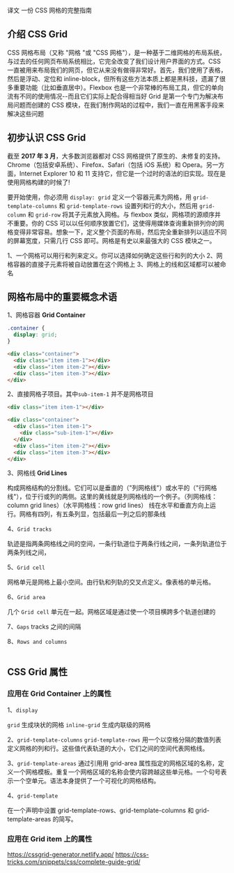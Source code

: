 译文 一份 CSS 网格的完整指南

## 介绍 CSS Grid

CSS 网格布局（又称 "网格 "或 "CSS 网格"），是一种基于二维网格的布局系统，与过去的任何网页布局系统相比，它完全改变了我们设计用户界面的方式。CSS 一直被用来布局我们的网页，但它从来没有做得非常好。首先，我们使用了表格，然后是浮动、定位和 inline-block，但所有这些方法本质上都是黑科技，遗漏了很多重要功能（比如垂直居中）。Flexbox 也是一个非常棒的布局工具，但它的单向流有不同的使用情况--而且它们实际上配合得相当好 Grid 是第一个专门为解决布局问题而创建的 CSS 模块，在我们制作网站的过程中，我们一直在用黑客手段来解决这些问题

## 初步认识 CSS Grid

截至 **2017 年 3 月**，大多数浏览器都对 CSS 网格提供了原生的、未修复的支持。Chrome（包括安卓系统）、Firefox、Safari（包括 iOS 系统）和 Opera。另一方面，Internet Explorer 10 和 11 支持它，但它是一个过时的语法的旧实现。现在是使用网格构建的时候了!

要开始使用，你必须用 `display: grid` 定义一个容器元素为网格，用 `grid-template-columns` 和 `grid-template-rows` 设置列和行的大小，然后用 `grid-column` 和 `grid-row` 将其子元素放入网格。与 flexbox 类似，网格项的源顺序并不重要。你的 CSS 可以以任何顺序放置它们，这使得用媒体查询重新排列你的网格变得非常容易。想象一下，定义整个页面的布局，然后完全重新排列以适应不同的屏幕宽度，只需几行 CSS 即可。网格是有史以来最强大的 CSS 模块之一。

1、一个网格可以用行和列来定义。你可以选择如何确定这些行和列的大小
2、网格容器的直接子元素将被自动放置在这个网格上
3、网格上的线和区域都可以被命名

## 网格布局中的重要概念术语

1、网格容器 **Grid Container**

```css
.container {
  display: grid;
}
```

```html
<div class="container">
  <div class="item item-1"></div>
  <div class="item item-2"></div>
  <div class="item item-3"></div>
</div>
```

2、直接网格子项目。其中`sub-item-1` 并不是网格项目

```html
<div class="item item-1"></div>
```

```html
<div class="container">
  <div class="item item-1">
    <div class="sub-item-1"></div>
  </div>
  <div class="item item-2"></div>
  <div class="item item-3"></div>
</div>
```

3、网格线 **Grid Lines**

构成网格结构的分割线。它们可以是垂直的（"列网格线"）或水平的（"行网格线"），位于行或列的两侧。这里的黄线就是列网格线的一个例子。（列网格线：column grid lines）（水平网格线：row grid lines）
线在水平和垂直方向上运行。网格有四列，有五条列显，包括最后一列之后的那条线

4、`Grid tracks`

轨迹是指两条网格线之间的空间，一条行轨道位于两条行线之间，一条列轨道位于两条列线之间，

5、`Grid cell`

网格单元是网格上最小空间。由行轨和列轨的交叉点定义。像表格的单元格。

6、`Grid area`

几个 `Grid cell` 单元在一起。网格区域是通过使一个项目横跨多个轨道创建的

7、`Gaps`
tracks 之间的间隔

8、`Rows and columns`

```css

```

## CSS Grid 属性

### 应用在 Grid Container 上的属性

1、`display`

`grid` 生成块状的网格
`inline-grid` 生成内联级的网格

2、`grid-template-columns` `grid-template-rows`
用一个以空格分隔的数值列表定义网格的列和行。这些值代表轨道的大小，它们之间的空间代表网格线。

3、`grid-template-areas`
通过引用用 grid-area 属性指定的网格区域的名称，定义一个网格模板。重复一个网格区域的名称会使内容跨越这些单元格。一个句号表示一个空单元。语法本身提供了一个可视化的网格结构。

4、`grid-template`

在一个声明中设置 grid-template-rows、grid-template-columns 和 grid-template-areas 的简写。

### 应用在 Grid item 上的属性

https://cssgrid-generator.netlify.app/
https://css-tricks.com/snippets/css/complete-guide-grid/
